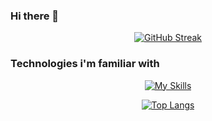 ### Hi there 👋

<p align="center">
  <a href="https://git.io/streak-stats">
    <img src="https://streak-stats.demolab.com/?user=Bouchet07&theme=one-dark-pro&hide_border=false" alt="GitHub Streak"/>
  </a>
</p>

### Technologies i'm familiar with

<p align="center">
  <a href="https://skillicons.dev">
    <img src="https://skillicons.dev/icons?i=py,c,cpp,pytorch,matlab,anaconda,arduino,docker,fortran,gcp,git,githubactions,java,powershell,sklearn,vscode&perline=8&theme=dark" alt="My Skills"/>
  </a>
</p>

<p align="center">
  <a href="https://github.com/anuraghazra/github-readme-stats">
    <img src="https://github-readme-stats.vercel.app/api/top-langs/?username=Bouchet07&layout=compact&theme=dracula" alt="Top Langs"/>
  </a>
</p>

<!--
**Bouchet07/Bouchet07** is a ✨ _special_ ✨ repository because its `README.md` (this file) appears on your GitHub profile.

Here are some ideas to get you started:

- 🔭 I’m currently working on ...
- 🌱 I’m currently learning ...
- 👯 I’m looking to collaborate on ...
- 🤔 I’m looking for help with ...
- 💬 Ask me about ...
- 📫 How to reach me: ...
- 😄 Pronouns: ...
- ⚡ Fun fact: ...
-->
